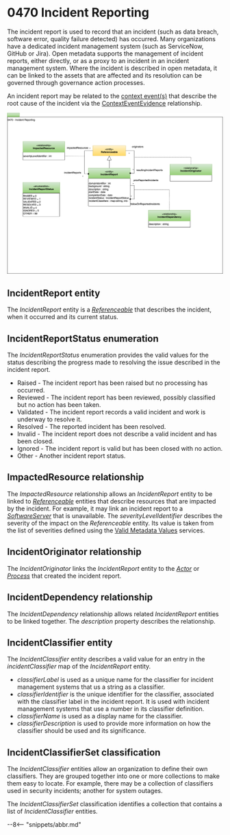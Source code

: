 <!-- SPDX-License-Identifier: CC-BY-4.0 -->
<!-- Copyright Contributors to the ODPi Egeria project. -->

# 0470 Incident Reporting

The incident report is used to record that an incident (such as data breach, software error, quality failure detected) has occurred.  Many organizations have a dedicated incident management system (such as ServiceNow, GitHub or Jira).  Open metadata supports the management of incident reports, either directly, or as a proxy to an incident in an incident management system.  Where the incident is described in open metadata, it can be linked to the assets that are affected and its resolution can be governed through governance action processes.

An incident report may be related to the [context event(s)](/types/4/0475-Context-Events) that describe the root cause of the incident via the [ContextEventEvidence](/types/4/0475-Context-Events) relationship.

![UML](0470-Incident-Reporting.svg)

## IncidentReport entity

The *IncidentReport* entity is a [*Referenceable*](/types/0/0010-Base-Model) that describes the incident, when it occurred and its current status.

## IncidentReportStatus enumeration

The *IncidentReportStatus* enumeration provides the valid values for the status describing the progress made to resolving the issue described in the incident report.

* Raised - The incident report has been raised but no processing has occurred.
* Reviewed - The incident report has been reviewed, possibly classified but no action has been taken.
* Validated - The incident report records a valid incident and work is underway to resolve it.
* Resolved - The reported incident has been resolved.
* Invalid - The incident report does not describe a valid incident and has been closed.
* Ignored - The incident report is valid but has been closed with no action.
* Other - Another incident report status.

## ImpactedResource relationship

The *ImpactedResource* relationship allows an *IncidentReport* entity to be linked to [*Referenceable*](/types/0/0010-Base-Model) entities that describe resources that are impacted by the incident.  For example, it may link an incident report to a [*SoftwareServer*](/types/0/0040-Software-Servers) that is unavailable.  The *severityLevelIdentifier* describes the severity of the impact on the *Referenceable* entity.  Its value is taken from the list of severities defined using the [Valid Metadata Values](/guides/planning/valid-metadata/overview) services.

## IncidentOriginator relationship

The *IncidentOriginator* links the *IncidentReport* entity to the [*Actor*](/types/1/0110-Actors) or [*Process*](/types/0/0010-Base-Model) that created the incident report.

## IncidentDependency relationship

The *IncidentDependency* relationship allows related *IncidentReport* entities to be linked together.  The *description* property describes the relationship.

## IncidentClassifier entity

The *IncidentClassifier* entity describes a valid value for an entry in the *incidentClassifier* map of the *IncidentReport* entity.  

* *classifierLabel* is used as a unique name for the classifier for incident management systems that us a string as a classifier.
* *classifierIdentifier* is the unique identifier for the classifier, associated with the classifier label in the incident report.  It is used with incident management systems that use a number in its classifier definition.
* *classifierName* is used as a display name for the classifier.
* *classifierDescription* is used to provide more information on how the classifier should be used and its significance.

## IncidentClassifierSet classification

The *IncidentClassifier* entities allow an organization to define their own classifiers.  They are grouped together into one or more collections to make them easy to locate.  For example, there may be a collection of classifiers used in security incidents; another for system outages.

The *IncidentClassifierSet* classification identifies a collection that contains a list of *IncidentClassifier* entities.

--8<-- "snippets/abbr.md"